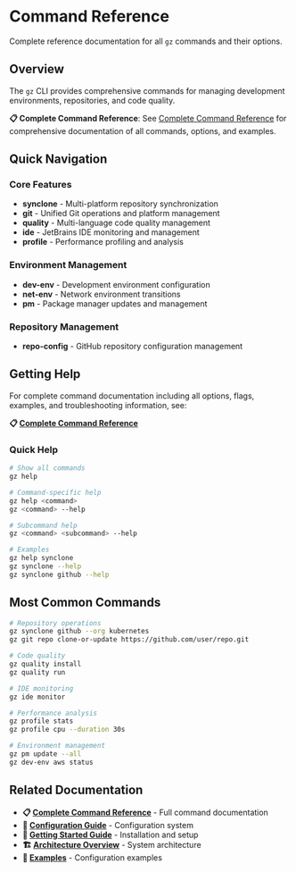 # Command Reference

Complete reference documentation for all `gz` commands and their options.

## Overview

The `gz` CLI provides comprehensive commands for managing development environments, repositories, and code quality.

**📋 Complete Command Reference**: See [Complete Command Reference](../40-api-reference/40-command-reference.md) for comprehensive documentation of all commands, options, and examples.

## Quick Navigation

### Core Features
- **synclone** - Multi-platform repository synchronization
- **git** - Unified Git operations and platform management
- **quality** - Multi-language code quality management
- **ide** - JetBrains IDE monitoring and management
- **profile** - Performance profiling and analysis

### Environment Management
- **dev-env** - Development environment configuration
- **net-env** - Network environment transitions
- **pm** - Package manager updates and management

### Repository Management
- **repo-config** - GitHub repository configuration management

## Getting Help

For complete command documentation including all options, flags, examples, and troubleshooting information, see:

**📋 [Complete Command Reference](../40-api-reference/40-command-reference.md)**

### Quick Help

```bash
# Show all commands
gz help

# Command-specific help
gz help <command>
gz <command> --help

# Subcommand help
gz <command> <subcommand> --help

# Examples
gz help synclone
gz synclone --help
gz synclone github --help
```

## Most Common Commands

```bash
# Repository operations
gz synclone github --org kubernetes
gz git repo clone-or-update https://github.com/user/repo.git

# Code quality
gz quality install
gz quality run

# IDE monitoring
gz ide monitor

# Performance analysis
gz profile stats
gz profile cpu --duration 30s

# Environment management
gz pm update --all
gz dev-env aws status
```

## Related Documentation

- **📋 [Complete Command Reference](../40-api-reference/40-command-reference.md)** - Full command documentation
- **📖 [Configuration Guide](../30-configuration/30-configuration-guide.md)** - Configuration system
- **🚀 [Getting Started Guide](../01-getting-started/)** - Installation and setup
- **🏗️ [Architecture Overview](../02-architecture/overview.md)** - System architecture
- **📁 [Examples](../../examples/)** - Configuration examples
